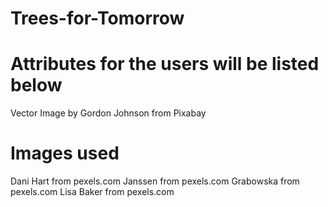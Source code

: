 # Trees-for-Tomorrow

# Attributes for the users will be listed below
Vector Image by Gordon Johnson from Pixabay 

# Images used
Dani Hart from pexels.com
Janssen from pexels.com
Grabowska from pexels.com
Lisa Baker from pexels.com
